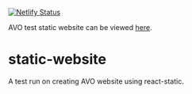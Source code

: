 [![Netlify Status](https://api.netlify.com/api/v1/badges/bc9fc59f-aac4-447f-8f02-ac001d64ce8b/deploy-status)](https://app.netlify.com/sites/avo-test-static-site/deploys)

AVO test static website can be viewed [here](https://avo-test-static-site.netlify.com/).

# static-website

A test run on creating AVO website using react-static.
